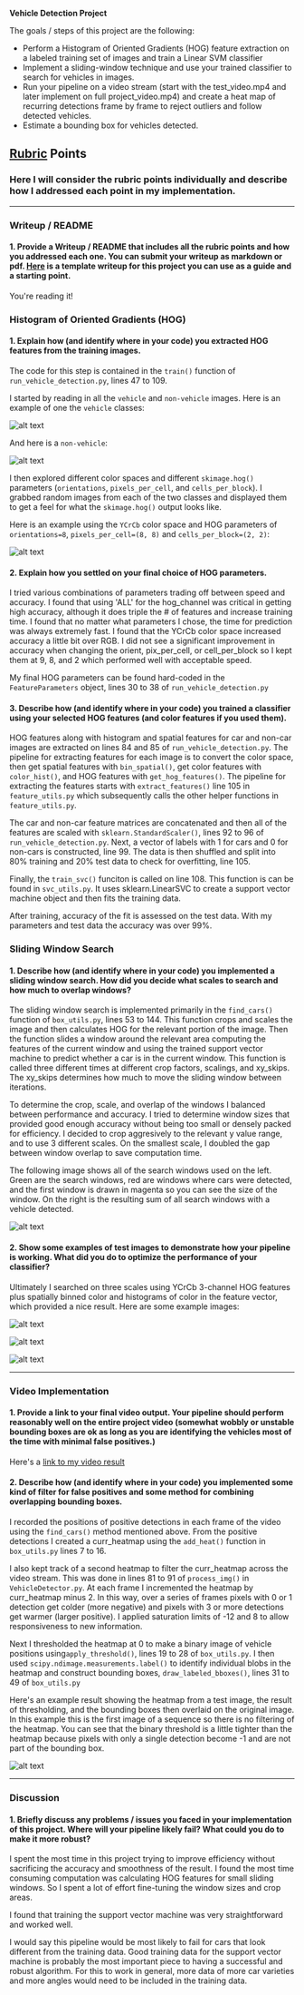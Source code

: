 **Vehicle Detection Project**

The goals / steps of this project are the following:

* Perform a Histogram of Oriented Gradients (HOG) feature extraction on a labeled training set of images and train a Linear SVM classifier
* Implement a sliding-window technique and use your trained classifier to search for vehicles in images.
* Run your pipeline on a video stream (start with the test_video.mp4 and later implement on full project_video.mp4) and create a heat map of recurring detections frame by frame to reject outliers and follow detected vehicles.
* Estimate a bounding box for vehicles detected.

[//]: # (Image References)
[image1]: ./output_images/car.png
[image2]: ./output_images/not_car.png
[image3]: ./output_images/HOG_example.png
[image4]: ./output_images/sliding_windows.png
[image5]: ./output_images/example1.png
[image6]: ./output_images/example2.png
[image7]: ./output_images/example3.png
[image8]: ./output_images/heatmap1.png
[video1]: ./output_images/project_video_out.mp4

## [Rubric](https://review.udacity.com/#!/rubrics/513/view) Points
### Here I will consider the rubric points individually and describe how I addressed each point in my implementation.  

---
### Writeup / README

#### 1. Provide a Writeup / README that includes all the rubric points and how you addressed each one.  You can submit your writeup as markdown or pdf.  [Here](https://github.com/udacity/CarND-Vehicle-Detection/blob/master/writeup_template.md) is a template writeup for this project you can use as a guide and a starting point.  

You're reading it!

### Histogram of Oriented Gradients (HOG)

#### 1. Explain how (and identify where in your code) you extracted HOG features from the training images.

The code for this step is contained in the `train()` function of `run_vehicle_detection.py`, lines 47 to 109.

I started by reading in all the `vehicle` and `non-vehicle` images.  Here is an example of one the `vehicle` classes:

![alt text][image1]

And here is a `non-vehicle`:

![alt text][image2]	

I then explored different color spaces and different `skimage.hog()` parameters (`orientations`, `pixels_per_cell`, and `cells_per_block`).  I grabbed random images from each of the two classes and displayed them to get a feel for what the `skimage.hog()` output looks like.

Here is an example using the `YCrCb` color space and HOG parameters of `orientations=8`, `pixels_per_cell=(8, 8)` and `cells_per_block=(2, 2)`:

![alt text][image3]

#### 2. Explain how you settled on your final choice of HOG parameters.

I tried various combinations of parameters trading off between speed and accuracy. I found that using 'ALL' for the hog_channel was critical in getting high accuracy, although it does triple the # of features and increase training time. I found that no matter what parameters I chose, the time for prediction was always extremely fast. I found that the YCrCb color space increased accuracy a little bit over RGB. I did not see a significant improvement in accuracy when changing the orient, pix_per_cell, or cell_per_block so I kept them at 9, 8, and 2 which performed well with acceptable speed. 

My final HOG parameters can be found hard-coded in the `FeatureParameters` object, lines 30 to 38 of `run_vehicle_detection.py`

#### 3. Describe how (and identify where in your code) you trained a classifier using your selected HOG features (and color features if you used them).

HOG features along with histogram and spatial features for car and non-car images are extracted on lines 84 and 85 of `run_vehicle_detection.py`. The pipeline for extracting features for each image is to convert the color space, then get spatial features with `bin_spatial()`, get color features with `color_hist()`, and HOG features with `get_hog_features()`. The pipeline for extracting the features starts with `extract_features()` line 105 in `feature_utils.py` which subsequently calls the other helper functions in `feature_utils.py`. 

The car and non-car feature matrices are concatenated and then all of the features are scaled with `sklearn.StandardScaler()`, lines 92 to 96 of `run_vehicle_detection.py`. Next, a vector of labels with 1 for cars and 0 for non-cars is constructed, line 99. The data is then shuffled and split into 80% training and 20% test data to check for overfitting, line 105. 

Finally, the `train_svc()` funciton is called on line 108. This function is can be found in `svc_utils.py`. It uses sklearn.LinearSVC to create a support vector machine object and then fits the training data.

After training, accuracy of the fit is assessed on the test data. With my parameters and test data the accuracy was over 99%.

### Sliding Window Search

#### 1. Describe how (and identify where in your code) you implemented a sliding window search.  How did you decide what scales to search and how much to overlap windows?

The sliding window search is implemented primarily in the `find_cars()` function of `box_utils.py`, lines 53 to 144. This function crops and scales the image and then calculates HOG for the relevant portion of the image. Then the function slides a window around the relevant area computing the features of the current window and using the trained support vector machine to predict whether a car is in the current window. This function is called three different times at different crop factors, scalings, and xy_skips. The xy_skips determines how much to move the sliding window between iterations. 

To determine the crop, scale, and overlap of the windows I balanced between performance and accuracy. I tried to determine window sizes that provided good enough accuracy without being too small or densely packed for efficiency. I decided to crop aggresively to the relevant y value range, and to use 3 different scales. On the smallest scale, I doubled the gap between window overlap to save computation time. 

The following image shows all of the search windows used on the left. Green are the search windows, red are windows where cars were detected, and the first window is drawn in magenta so you can see the size of the window. On the right is the resulting sum of all search windows with a vehicle detected. 

![alt text][image4]

#### 2. Show some examples of test images to demonstrate how your pipeline is working.  What did you do to optimize the performance of your classifier?

Ultimately I searched on three scales using YCrCb 3-channel HOG features plus spatially binned color and histograms of color in the feature vector, which provided a nice result.  Here are some example images:

![alt text][image5]

![alt text][image6]

![alt text][image7]

---

### Video Implementation

#### 1. Provide a link to your final video output.  Your pipeline should perform reasonably well on the entire project video (somewhat wobbly or unstable bounding boxes are ok as long as you are identifying the vehicles most of the time with minimal false positives.)

Here's a [link to my video result](./output_images/project_video_out.mp4)

#### 2. Describe how (and identify where in your code) you implemented some kind of filter for false positives and some method for combining overlapping bounding boxes.

I recorded the positions of positive detections in each frame of the video using the `find_cars()` method mentioned above. From the positive detections I created a curr_heatmap using the `add_heat()` function in `box_utils.py` lines 7 to 16. 

I also kept track of a second heatmap to filter the curr_heatmap across the video stream. This was done in lines 81 to 91 of `process_img()` in `VehicleDetector.py`. At each frame I incremented the heatmap by curr_heatmap minus 2. In this way, over a series of frames pixels with 0 or 1 detection get colder (more negative) and pixels with 3 or more detections get warmer (larger positive). I applied saturation limits of -12 and 8 to allow responsiveness to new information.

Next I thresholded the heatmap at 0 to make a binary image of vehicle positions using`apply_threshold()`, lines 19 to 28 of `box_utils.py`.  I then used `scipy.ndimage.measurements.label()` to identify individual blobs in the heatmap and construct bounding boxes, `draw_labeled_bboxes()`, lines 31 to 49 of `box_utils.py`

Here's an example result showing the heatmap from a test image, the result of thresholding, and the bounding boxes then overlaid on the original image. In this example this is the first image of a sequence so there is no filtering of the heatmap. You can see that the binary threshold is a little tighter than the heatmap because pixels with only a single detection become -1 and are not part of the bounding box.

![alt text][image8]

---

### Discussion

#### 1. Briefly discuss any problems / issues you faced in your implementation of this project.  Where will your pipeline likely fail?  What could you do to make it more robust?

I spent the most time in this project trying to improve efficiency without sacrificing the accuracy and smoothness of the result. I found the most time consuming computation was calculating HOG features for small sliding windows. So I spent a lot of effort fine-tuning the window sizes and crop areas. 

I found that training the support vector machine was very straightforward and worked well. 

I would say this pipeline would be most likely to fail for cars that look different from the training data. Good training data for the support vector machine is probably the most important piece to having a successful and robust algorithm. For this to work in general, more data of more car varieties and more angles would need to be included in the training data. 


